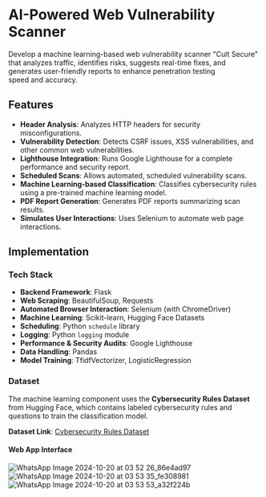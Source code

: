
# AI-Powered Web Vulnerability Scanner

Develop a machine learning-based web vulnerability scanner "Cult Secure" that analyzes traffic, identifies risks, suggests real-time fixes, and generates user-friendly reports to enhance penetration testing speed and accuracy.
## Features

- **Header Analysis**: Analyzes HTTP headers for security misconfigurations.
- **Vulnerability Detection**: Detects CSRF issues, XSS vulnerabilities, and other common web vulnerabilities.
- **Lighthouse Integration**: Runs Google Lighthouse for a complete performance and security report.
- **Scheduled Scans**: Allows automated, scheduled vulnerability scans.
- **Machine Learning-based Classification**: Classifies cybersecurity rules using a pre-trained machine learning model.
- **PDF Report Generation**: Generates PDF reports summarizing scan results.
- **Simulates User Interactions**: Uses Selenium to automate web page interactions.

## Implementation

### Tech Stack

- **Backend Framework**: Flask
- **Web Scraping**: BeautifulSoup, Requests
- **Automated Browser Interaction**: Selenium (with ChromeDriver)
- **Machine Learning**: Scikit-learn, Hugging Face Datasets
- **Scheduling**: Python `schedule` library
- **Logging**: Python `logging` module
- **Performance & Security Audits**: Google Lighthouse
- **Data Handling**: Pandas
- **Model Training**: TfidfVectorizer, LogisticRegression

### Dataset

The machine learning component uses the **Cybersecurity Rules Dataset** from Hugging Face, which contains labeled cybersecurity rules and questions to train the classification model.

**Dataset Link**: [Cybersecurity Rules Dataset](https://huggingface.co/datasets/jcordon5/cybersecurity-rules)

#### Web App Interface
![WhatsApp Image 2024-10-20 at 03 52 26_86e4ad97](https://github.com/user-attachments/assets/e7090f5f-b7af-4306-92d0-4bb4082eaff6)
![WhatsApp Image 2024-10-20 at 03 53 35_fe308981](https://github.com/user-attachments/assets/237fc513-c0fc-4df7-8fab-851ea62acf12)
![WhatsApp Image 2024-10-20 at 03 53 53_a32f224b](https://github.com/user-attachments/assets/9b9aa2fb-dce0-4fb2-b0c5-0cf282bb216a)




